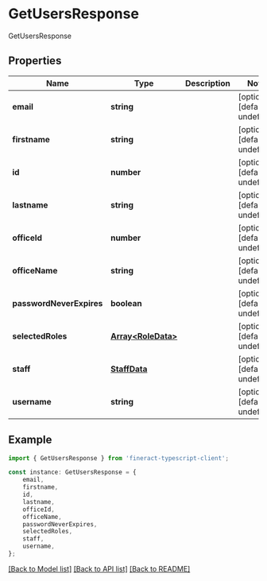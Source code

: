 # GetUsersResponse

GetUsersResponse

## Properties

Name | Type | Description | Notes
------------ | ------------- | ------------- | -------------
**email** | **string** |  | [optional] [default to undefined]
**firstname** | **string** |  | [optional] [default to undefined]
**id** | **number** |  | [optional] [default to undefined]
**lastname** | **string** |  | [optional] [default to undefined]
**officeId** | **number** |  | [optional] [default to undefined]
**officeName** | **string** |  | [optional] [default to undefined]
**passwordNeverExpires** | **boolean** |  | [optional] [default to undefined]
**selectedRoles** | [**Array&lt;RoleData&gt;**](RoleData.md) |  | [optional] [default to undefined]
**staff** | [**StaffData**](StaffData.md) |  | [optional] [default to undefined]
**username** | **string** |  | [optional] [default to undefined]

## Example

```typescript
import { GetUsersResponse } from 'fineract-typescript-client';

const instance: GetUsersResponse = {
    email,
    firstname,
    id,
    lastname,
    officeId,
    officeName,
    passwordNeverExpires,
    selectedRoles,
    staff,
    username,
};
```

[[Back to Model list]](../README.md#documentation-for-models) [[Back to API list]](../README.md#documentation-for-api-endpoints) [[Back to README]](../README.md)

